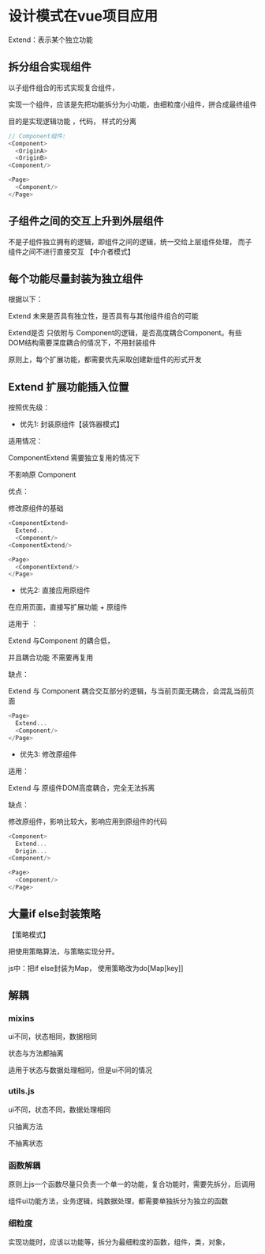 
# 设计模式在vue项目应用

Extend：表示某个独立功能

## 拆分组合实现组件

以子组件组合的形式实现复合组件，

实现一个组件，应该是先把功能拆分为小功能，由细粒度小组件，拼合成最终组件

目的是实现逻辑功能 ，代码， 样式的分离

```js
// Component组件:
<Component>
  <OriginA>
  <OriginB>
<Component/>

<Page>
  <Component/>
</Page>
```

## 子组件之间的交互上升到外层组件

不是子组件独立拥有的逻辑，即组件之间的逻辑，统一交给上层组件处理， 而子组件之间不进行直接交互 【中介者模式】

## 每个功能尽量封装为独立组件

根据以下：

Extend 未来是否具有独立性，是否具有与其他组件组合的可能

Extend是否 只依附与 Component的逻辑，是否高度耦合Component。有些DOM结构需要深度耦合的情况下，不用封装组件

原则上，每个扩展功能，都需要优先采取创建新组件的形式开发

## Extend 扩展功能插入位置

按照优先级：

- 优先1: 封装原组件【装饰器模式】

适用情况：

ComponentExtend 需要独立复用的情况下

不影响原 Component

优点：

修改原组件的基础

```js
<ComponentExtend>
  Extend..
  <Component/>
<ComponentExtend/>

<Page>
  <ComponentExtend/>
</Page>
```

- 优先2: 直接应用原组件

在应用页面，直接写扩展功能 + 原组件

适用于 ：

Extend 与Component 的耦合低，

并且耦合功能 不需要再复用

缺点：

Extend 与 Component 耦合交互部分的逻辑，与当前页面无耦合，会混乱当前页面

```js
<Page>
  Extend...
  <Component/>
</Page>

```

- 优先3: 修改原组件

适用：

Extend 与 原组件DOM高度耦合，完全无法拆离

缺点：

修改原组件，影响比较大，影响应用到原组件的代码

```js
<Component>
  Extend...
  Origin...
<Component/>

<Page>
  <Component/>
</Page>
```

## 大量if else封装策略

【策略模式】

把使用策略算法，与策略实现分开。

js中：把if else封装为Map， 使用策略改为do[Map[key]]

## 解耦

### mixins

ui不同，状态相同，数据相同

状态与方法都抽离

适用于状态与数据处理相同，但是ui不同的情况

### utils.js

ui不同，状态不同，数据处理相同

只抽离方法

不抽离状态

### 函数解耦

原则上js一个函数尽量只负责一个单一的功能，复合功能时，需要先拆分，后调用

组件ui功能方法，业务逻辑，纯数据处理，都需要单独拆分为独立的函数

### 细粒度

实现功能时，应该以功能等，拆分为最细粒度的函数，组件，类，对象，
